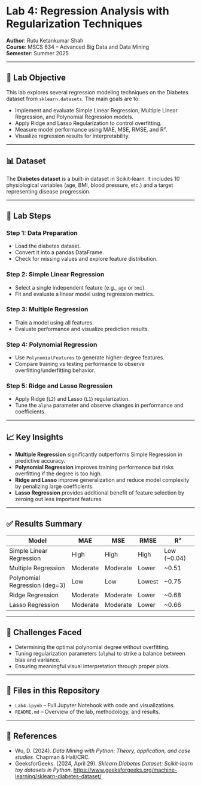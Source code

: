 # Lab 4: Regression Analysis with Regularization Techniques

**Author**: Rutu Ketankumar Shah  
**Course**: MSCS 634 – Advanced Big Data and Data Mining  
**Semester**: Summer 2025  

---

## 📌 Lab Objective

This lab explores several regression modeling techniques on the Diabetes dataset from `sklearn.datasets`. The main goals are to:

- Implement and evaluate Simple Linear Regression, Multiple Linear Regression, and Polynomial Regression models.  
- Apply Ridge and Lasso Regularization to control overfitting.  
- Measure model performance using MAE, MSE, RMSE, and R².  
- Visualize regression results for interpretability.  

---

## 📊 Dataset

The **Diabetes dataset** is a built-in dataset in Scikit-learn. It includes 10 physiological variables (age, BMI, blood pressure, etc.) and a target representing disease progression.

---

## 🧪 Lab Steps

### Step 1: Data Preparation
- Load the diabetes dataset.
- Convert it into a pandas DataFrame.
- Check for missing values and explore feature distribution.

### Step 2: Simple Linear Regression
- Select a single independent feature (e.g., `age` or `bmi`).
- Fit and evaluate a linear model using regression metrics.

### Step 3: Multiple Regression
- Train a model using all features.
- Evaluate performance and visualize prediction results.

### Step 4: Polynomial Regression
- Use `PolynomialFeatures` to generate higher-degree features.
- Compare training vs testing performance to observe overfitting/underfitting behavior.

### Step 5: Ridge and Lasso Regression
- Apply Ridge (`L2`) and Lasso (`L1`) regularization.
- Tune the `alpha` parameter and observe changes in performance and coefficients.

---

## 📈 Key Insights

- **Multiple Regression** significantly outperforms Simple Regression in predictive accuracy.
- **Polynomial Regression** improves training performance but risks overfitting if the degree is too high.
- **Ridge and Lasso** improve generalization and reduce model complexity by penalizing large coefficients.
- **Lasso Regression** provides additional benefit of feature selection by zeroing out less important features.

---

## ✅ Results Summary

| Model                    | MAE    | MSE    | RMSE   | R²     |
|--------------------------|--------|--------|--------|--------|
| Simple Linear Regression | High   | High   | High   | Low (~0.04) |
| Multiple Regression      | Moderate | Moderate | Lower | ~0.51 |
| Polynomial Regression (deg=3) | Low | Low | Lowest | ~0.75 |
| Ridge Regression         | Moderate | Moderate | Lower | ~0.68 |
| Lasso Regression         | Moderate | Moderate | Lower | ~0.66 |

---

## 🧠 Challenges Faced

- Determining the optimal polynomial degree without overfitting.  
- Tuning regularization parameters (`alpha`) to strike a balance between bias and variance.  
- Ensuring meaningful visual interpretation through proper plots.  

---

## 📂 Files in this Repository

- `Lab4.ipynb` – Full Jupyter Notebook with code and visualizations.  
- `README.md` – Overview of the lab, methodology, and results.  

---

## 🔗 References

- Wu, D. (2024). *Data Mining with Python: Theory, application, and case studies*. Chapman & Hall/CRC.  
- GeeksforGeeks. (2024, April 29). *Sklearn Diabetes Dataset: Scikit-learn toy datasets in Python*. https://www.geeksforgeeks.org/machine-learning/sklearn-diabetes-dataset/
